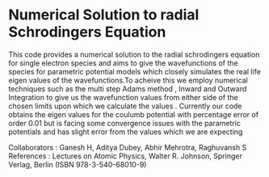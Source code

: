 # Numerical Solution to radial Schrodingers Equation

This code provides a numerical solution to the radial schrodingers equation for single electron species and aims to give the wavefunctions of the species for parametric potential models which closely simulates the real life eigen values of the wavefunctions.To acheive this we employ numerical techniques such as the multi step Adams method , Inward and Outward Integration to give us the wavefunction values from either side of the chosen limits upon which we calculate the values . Currently our code obtains the eigen values for the coulumb potential with percentage error of order 0.01 but is facing some convergence issues with the parametric potentials and has slight error from the values which we are expecting

Collaborators : Ganesh H, Aditya Dubey, Abhir Mehrotra, Raghuvansh S
References : Lectures on Atomic Physics, Walter R. Johnson, Springer Verlag, Berlin (ISBN 978-3-540-68010-9)
